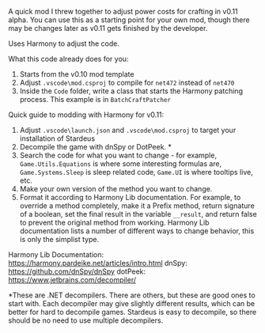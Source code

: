 A quick mod I threw together to adjust power costs for crafting in v0.11 alpha. You can use this as a starting point for your own mod, though there may be changes later as v0.11 gets finished by the developer.

Uses Harmony to adjust the code.

What this code already does for you:
1. Starts from the v0.10 mod template
2. Adjust `.vscode\mod.csproj` to compile for `net472` instead of `net470`
3. Inside the `Code` folder, write a class that starts the Harmony patching process. This example is in `BatchCraftPatcher`

Quick guide to modding with Harmony for v0.11:
1. Adjust `.vscode\launch.json` and `.vscode\mod.csproj` to target your installation of Stardeus
2. Decompile the game with dnSpy or DotPeek. *
3. Search the code for what you want to change - for example, `Game.Utils.Equations` is where some interesting formulas are, `Game.Systems.Sleep` is sleep related code, `Game.UI` is where tooltips live, etc.
4. Make your own version of the method you want to change.
5. Format it according to Harmony Lib documentation. For example, to override a method completely, make it a Prefix method, return signature of a boolean, set the final result in the variable `__result`, and return false to prevent the original method from working. Harmony Lib documentation lists a number of different ways to change behavior, this is only the simplist type.

Harmony Lib Documentation: https://harmony.pardeike.net/articles/intro.html
dnSpy: https://github.com/dnSpy/dnSpy
dotPeek: https://www.jetbrains.com/decompiler/

*These are .NET decompilers. There are others, but these are good ones to start with. Each decompiler may give slightly different results, which can be better for hard to decompile games. Stardeus is easy to decompile, so there should be no need to use multiple decompilers.

